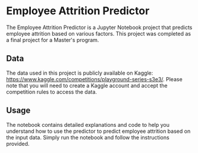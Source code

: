 # Employee Attrition Predictor

The Employee Attrition Predictor is a Jupyter Notebook project that predicts employee attrition based on various factors. This project was completed as a final project for a Master's program.

## Data

The data used in this project is publicly available on Kaggle: https://www.kaggle.com/competitions/playground-series-s3e3/. Please note that you will need to create a Kaggle account and accept the competition rules to access the data.

## Usage

The notebook contains detailed explanations and code to help you understand how to use the predictor to predict employee attrition based on the input data. Simply run the notebook and follow the instructions provided.
